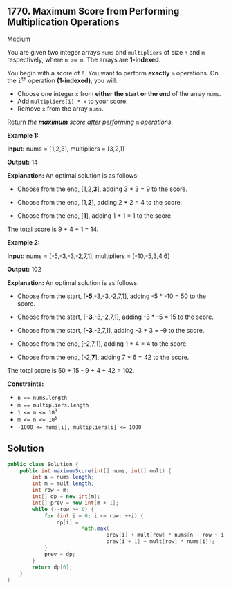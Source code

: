 ## 1770\. Maximum Score from Performing Multiplication Operations

Medium

You are given two integer arrays `nums` and `multipliers` of size `n` and `m` respectively, where `n >= m`. The arrays are **1-indexed**.

You begin with a score of `0`. You want to perform **exactly** `m` operations. On the <code>i<sup>th</sup></code> operation **(1-indexed)**, you will:

*   Choose one integer `x` from **either the start or the end** of the array `nums`.
*   Add `multipliers[i] * x` to your score.
*   Remove `x` from the array `nums`.

Return _the **maximum** score after performing_ `m` _operations._

**Example 1:**

**Input:** nums = [1,2,3], multipliers = [3,2,1]

**Output:** 14

**Explanation:** An optimal solution is as follows: 

- Choose from the end, [1,2,**3**], adding 3 \* 3 = 9 to the score. 

- Choose from the end, [1,**2**], adding 2 \* 2 = 4 to the score. 

- Choose from the end, [**1**], adding 1 \* 1 = 1 to the score. 
  
The total score is 9 + 4 + 1 = 14.

**Example 2:**

**Input:** nums = [-5,-3,-3,-2,7,1], multipliers = [-10,-5,3,4,6]

**Output:** 102

**Explanation:** An optimal solution is as follows: 

- Choose from the start, [**\-5**,-3,-3,-2,7,1], adding -5 \* -10 = 50 to the score. 

- Choose from the start, [**\-3**,-3,-2,7,1], adding -3 \* -5 = 15 to the score. 

- Choose from the start, [**\-3**,-2,7,1], adding -3 \* 3 = -9 to the score. 

- Choose from the end, [-2,7,**1**], adding 1 \* 4 = 4 to the score. 

- Choose from the end, [-2,**7**], adding 7 \* 6 = 42 to the score. 
  
The total score is 50 + 15 - 9 + 4 + 42 = 102.

**Constraints:**

*   `n == nums.length`
*   `m == multipliers.length`
*   <code>1 <= m <= 10<sup>3</sup></code>
*   <code>m <= n <= 10<sup>5</sup></code>
*   `-1000 <= nums[i], multipliers[i] <= 1000`

## Solution

```java
public class Solution {
    public int maximumScore(int[] nums, int[] mult) {
        int n = nums.length;
        int m = mult.length;
        int row = m;
        int[] dp = new int[m];
        int[] prev = new int[m + 1];
        while (--row >= 0) {
            for (int i = 0; i <= row; ++i) {
                dp[i] =
                        Math.max(
                                prev[i] + mult[row] * nums[n - row + i - 1],
                                prev[i + 1] + mult[row] * nums[i]);
            }
            prev = dp;
        }
        return dp[0];
    }
}
```